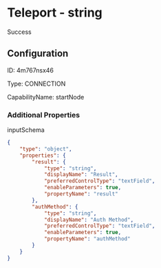 # Teleport - string 
Success
## Configuration
ID:  4m767nsx46

Type: CONNECTION 

CapabilityName: startNode






### Additional Properties
inputSchema
```json 
{
	"type": "object",
	"properties": {
		"result": {
			"type": "string",
			"displayName": "Result",
			"preferredControlType": "textField",
			"enableParameters": true,
			"propertyName": "result"
		},
		"authMethod": {
			"type": "string",
			"displayName": "Auth Method",
			"preferredControlType": "textField",
			"enableParameters": true,
			"propertyName": "authMethod"
		}
	}
}
```




